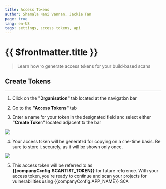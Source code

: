 ```yaml
---
title: Access Tokens
author: Shamala Mani Vannan, Jackie Tan
page: true
lang: en-US
tags: settings, access tokens, api
---
```


<script setup>
import { companyConfig } from '../../../config/companyConfig.js'
</script>
<ClientOnly>

# {{ $frontmatter.title }}

> Learn how to generate access tokens for your build-based scans

## Create Tokens

<hr class="thick" />

1. Click on the **"Organisation"** tab located at the navigation bar

2. Go to the **"Access Tokens"** tab

3. Enter a name for your token in the designated field and select either **"Create Token"** located adjacent to the bar

<img src="/images/Settings/access-token1.png" />

4. Your access token will be generated for copying on a one-time basis. Be sure to store it securely, as it will be shown only once.

<img src="/images/Settings/Access-Tokens-2.png" />

5. This access token will be referred to as **{{companyConfig.SCANTIST_TOKEN}}** for future reference. With your access token, you're ready to continue and scan your projects for vulnerabilities using {{companyConfig.APP_NAME}} SCA

</ClientOnly>

